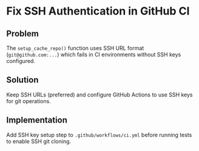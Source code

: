 # Fix SSH Authentication in GitHub CI

## Problem
The `setup_cache_repo()` function uses SSH URL format (`git@github.com:...`) which fails in CI environments without SSH keys configured.

## Solution
Keep SSH URLs (preferred) and configure GitHub Actions to use SSH keys for git operations.

## Implementation
Add SSH key setup step to `.github/workflows/ci.yml` before running tests to enable SSH git cloning.
